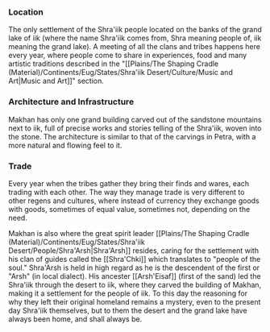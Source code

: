 ### Location
The only settlement of the Shra'iik people located on the banks of the grand lake of iik (where the name Shra'iik comes from, Shra meaning people of, iik meaning the grand lake). A meeting of all the clans and tribes happens here every year, where people come to share in experiences, food and many artistic traditions described in the "[[Plains/The Shaping Cradle (Material)/Continents/Eug/States/Shra'iik Desert/Culture/Music and Art|Music and Art]]" section.

### Architecture and Infrastructure
Makhan has only one grand building carved out of the sandstone mountains next to iik, full of precise works and stories telling of the Shra'iik, woven into the stone. The architecture is similar to that of the carvings in Petra, with a more natural and flowing feel to it. 

### Trade
Every year when the tribes gather they bring their finds and wares, each trading with each other. The way they manage trade is very different to other regens and cultures, where instead of currency they exchange goods with goods, sometimes of equal value, sometimes not, depending on the need.

Makhan is also where the great spirit leader [[Plains/The Shaping Cradle (Material)/Continents/Eug/States/Shra'iik Desert/People/Shra'Arsh|Shra'Arsh]] resides, caring for the settlement with his clan of guides called the [[Shra'Chki]] which translates to "people of the soul."
Shra'Arsh is held in high regard as he is the descendent of the first or "Arsh" (in local dialect).
His ancester [[Arsh'Eisaf]] (first of the sand) led the Shra'iik through the desert to iik, where they carved the building of Makhan, making it a settlement for the people of iik. To this day the reasoning for why they left their original homeland remains a mystery, even to the present day Shra'iik themselves, but to them the desert and the grand lake have always been home, and shall always be.